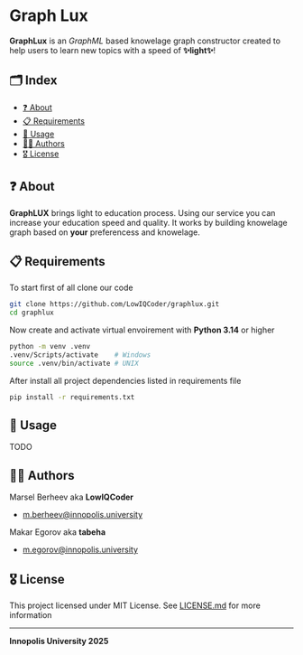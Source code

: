 # Graph Lux

**GraphLux** is an _GraphML_ based knowelage graph constructor created to help users to learn new topics with a speed of **✨light✨**!

## 🗂️ Index

* [❓ About](#-about)
* [📋 Requirements](#-requirements)
* [🧪 Usage](#-usage)
* [🧑‍🦽 Authors](#-authors)
* [🎖️ License](#️-license)

## ❓ About

**GraphLUX** brings light to education process. Using our service you can increase your education speed and quality. It works by building knowelage graph based on **your** preferencess and knowelage.

## 📋 Requirements

To start first of all clone our code
```bash
git clone https://github.com/LowIQCoder/graphlux.git
cd graphlux
```

Now create and activate virtual envoirement with **Python 3.14** or higher
```bash
python -m venv .venv
.venv/Scripts/activate    # Windows
source .venv/bin/activate # UNIX
```

After install all project dependencies listed in requirements file
```bash
pip install -r requirements.txt
```

## 🧪 Usage
TODO

## 🧑‍🦽 Authors

Marsel Berheev aka **LowIQCoder**
* m.berheev@innopolis.university

Makar Egorov aka **tabeha**
* m.egorov@innopolis.university

## 🎖️ License

This project licensed under MIT License. See [LICENSE.md](./LICENSE.md) for more information

---

**Innopolis University 2025**
